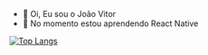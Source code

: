 - 👋 Oi, Eu sou o João Vitor
- 🌱 No momento estou aprendendo React Native

[![Top Langs](https://github-readme-stats.vercel.app/api/top-langs/?username=SoulLx&layout=donut&theme=dracula)](https://github.com/anuraghazra/github-readme-stats)
